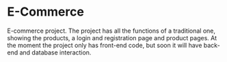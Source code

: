 
# E-Commerce
E-commerce project. The project has all the functions of a traditional one, showing the products, a login and registration page and product pages. At the moment the project only has front-end code, but soon it will have back-end and database interaction.

